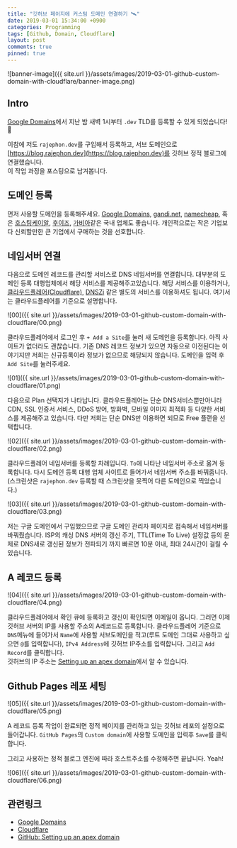 ```yaml
---
title: "깃허브 페이지에 커스텀 도메인 연결하기 🛰"
date: 2019-03-01 15:34:00 +0900
categories: Programming
tags: [Github, Domain, Cloudflare]
layout: post
comments: true
pinned: true
---
```

![banner-image]({{ site.url }}/assets/images/2019-03-01-github-custom-domain-with-cloudflare/banner-image.png)

## Intro

[Google Domains](https://domains.google)에서 지난 밤 새벽 1시부터 `.dev` TLD를 등록할 수 있게 되었습니다! 🎉

이참에 저도 `rajephon.dev`를 구입해서 등록하고, 서브 도메인으로 [https://blog.rajephon.dev](https://blog.rajephon.dev)를 깃허브 정적 블로그에 연결했습니다.  
이 작업 과정을 포스팅으로 남겨봅니다.

## 도메인 등록

먼저 사용할 도메인을 등록해주세요. [Google Domains](https://domains.google), [gandi.net](https://www.gandi.net/en), [namecheap](https://namecheap.com), 혹은 [호스팅케이알](https://www.hosting.kr/), [후이즈](http://whois.co.kr/), [가비아](https://domain.gabia.com/)같은 국내 업체도 좋습니다. 개인적으로는 작은 기업보다 신뢰할만한 큰 기업에서 구매하는 것을 선호합니다.

## 네임서버 연결

다음으로 도메인 레코드를 관리할 서비스로 DNS 네임서버를 연결합니다. 대부분의 도메인 등록 대행업체에서 해당 서비스를 제공해주고있습니다. 해당 서비스를 이용하거나, [클라우드플레어(Cloudflare)](https://www.cloudflare.com), [DNSZi](https://dnszi.com/) 같은 별도의 서비스를 이용하셔도 됩니다. 여기서는 클라우드플레어를 기준으로 설명합니다.

![00]({{ site.url }}/assets/images/2019-03-01-github-custom-domain-with-cloudflare/00.png)

클라우드플레어에서 로그인 후 `+ Add a Site`를 눌러 새 도메인을 등록합니다. 아직 사이트가 없더라도 괜찮습니다. 기존 DNS 레코드 정보가 있으면 자동으로 이전된다는 이야기지만 저희는 신규등록이라 정보가 없으므로 해당되지 않습니다. 도메인을 입력 후 `Add Site`를 눌러주세요.

![01]({{ site.url }}/assets/images/2019-03-01-github-custom-domain-with-cloudflare/01.png)

다음으로 Plan 선택지가 나타납니다. 클라우드플레어는 단순 DNS서비스뿐만아니라 CDN, SSL 인증서 서비스, DDoS 방어, 방화벽, 모바일 이미지 최적화 등 다양한 서비스를 제공해주고 있습니다. 다만 저희는 단순 DNS만 이용하면 되므로 Free 플랜을 선택합니다.

![02]({{ site.url }}/assets/images/2019-03-01-github-custom-domain-with-cloudflare/02.png)

클라우드플레어 네임서버를 등록할 차례입니다. `To`에 나타난 네임서버 주소로 옮겨 등록합니다. 다시 도메인 등록 대행 업체 사이트로 들어가서 네임서버 주소를 바꿔줍니다. (스크린샷은 `rajephon.dev` 등록할 때 스크린샷을 못찍어 다른 도메인으로 찍었습니다.)  

![03]({{ site.url }}/assets/images/2019-03-01-github-custom-domain-with-cloudflare/03.png)

저는 구글 도메인에서 구입했으므로 구글 도메인 관리자 페이지로 접속해서 네임서버를 바꿔줬습니다. ISP의 캐싱 DNS 서버의 갱신 주기, TTL(Time To Live) 설정값 등의 문제로 DNS새로 갱신된 정보가 전파되기 까지 빠르면 10분 이내, 최대 24시간이 걸릴 수 있습니다.

## A 레코드 등록

![04]({{ site.url }}/assets/images/2019-03-01-github-custom-domain-with-cloudflare/04.png)

클라우드플레어에서 확인 큐에 등록하고 갱신이 확인되면 이메일이 옵니다. 그러면 이제 깃허브 서버의 IP를 사용할 주소의 A레코드로 등록합니다. 클라우드플레어 기준으로 `DNS`메뉴에 들어가서 `Name`에 사용할 서브도메인을 적고(루트 도메인 그대로 사용하고 싶으면 `@`를 입력합니다), `IPv4 Address`에 깃허브 IP주소를 입력합니다. 그리고 `Add Record`를 클릭합니다.  
깃허브의 IP 주소는 [Setting up an apex domain](https://help.github.com/en/articles/setting-up-an-apex-domain#configuring-a-records-with-your-dns-provider)에서 알 수 있습니다.

## Github Pages 레포 세팅

![05]({{ site.url }}/assets/images/2019-03-01-github-custom-domain-with-cloudflare/05.png)

A 레코드 등록 작업이 완료되면 정적 페이지를 관리하고 있는 깃허브 레포의 설정으로 들어갑니다. `GitHub Pages`의 `Custom domain`에 사용할 도메인을 입력후 `Save`를 클릭합니다.

그리고 사용하는 정적 블로그 엔진에 따라 호스트주소를 수정해주면 끝납니다. Yeah!

![06]({{ site.url }}/assets/images/2019-03-01-github-custom-domain-with-cloudflare/06.png)

## 관련링크

- [Google Domains](https://domains.google)
- [Cloudflare](https://www.cloudflare.com)
- [GitHub: Setting up an apex domain](https://help.github.com/en/articles/setting-up-an-apex-domain#configuring-a-records-with-your-dns-provider)